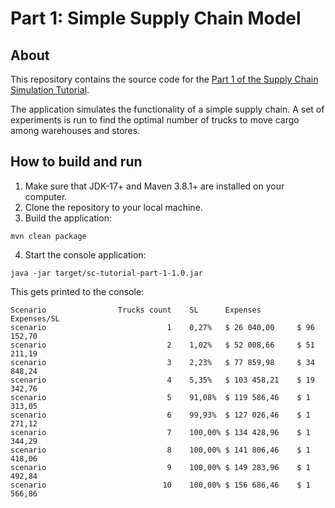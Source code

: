 # Part 1: Simple Supply Chain Model

## About
This repository contains the source code for the [Part 1 of the Supply Chain Simulation Tutorial](https://platform.amalgamasimulation.com/amalgama/SupplyChainTutorial/part1/sc_tutorial_part_1.html).

The application simulates the functionality of a simple supply chain.
A set of experiments is run to find the optimal number of trucks to move cargo among warehouses and stores.

## How to build and run

1. Make sure that JDK-17+ and Maven 3.8.1+ are installed on your computer.
1. Clone the repository to your local machine.
1. Build the application: 

```
mvn clean package
```  

4. Start the console application: 

```
java -jar target/sc-tutorial-part-1-1.0.jar
```

This gets printed to the console:

```
Scenario                Trucks count    SL      Expenses        Expenses/SL
scenario                           1    0,27%   $ 26 040,00     $ 96 152,70
scenario                           2    1,02%   $ 52 008,66     $ 51 211,19
scenario                           3    2,23%   $ 77 859,98     $ 34 848,24
scenario                           4    5,35%   $ 103 458,21    $ 19 342,76
scenario                           5    91,08%  $ 119 586,46    $ 1 313,05
scenario                           6    99,93%  $ 127 026,46    $ 1 271,12
scenario                           7    100,00% $ 134 428,96    $ 1 344,29
scenario                           8    100,00% $ 141 806,46    $ 1 418,06
scenario                           9    100,00% $ 149 283,96    $ 1 492,84
scenario                          10    100,00% $ 156 686,46    $ 1 566,86
```
